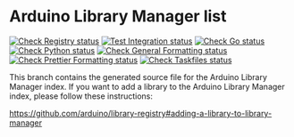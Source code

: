 # Arduino Library Manager list

[![Check Registry status](https://github.com/arduino/library-registry/actions/workflows/check-registry.yml/badge.svg)](https://github.com/arduino/library-registry/actions/workflows/check-registry.yml)
[![Test Integration status](https://github.com/arduino/library-registry/actions/workflows/test-go-integration-task.yml/badge.svg)](https://github.com/arduino/library-registry/actions/workflows/test-go-integration-task.yml)
[![Check Go status](https://github.com/arduino/library-registry/actions/workflows/check-go-task.yml/badge.svg)](https://github.com/arduino/library-registry/actions/workflows/check-go-task.yml)
[![Check Python status](https://github.com/arduino/library-registry/actions/workflows/check-python-task.yml/badge.svg)](https://github.com/arduino/library-registry/actions/workflows/check-python-task.yml)
[![Check General Formatting status](https://github.com/arduino/library-registry/actions/workflows/check-general-formatting-task.yml/badge.svg)](https://github.com/arduino/library-registry/actions/workflows/check-general-formatting-task.yml)
[![Check Prettier Formatting status](https://github.com/arduino/library-registry/actions/workflows/check-prettier-formatting-task.yml/badge.svg)](https://github.com/arduino/library-registry/actions/workflows/check-prettier-formatting-task.yml)
[![Check Taskfiles status](https://github.com/arduino/library-registry/actions/workflows/check-taskfiles.yml/badge.svg)](https://github.com/arduino/library-registry/actions/workflows/check-taskfiles.yml)

This branch contains the generated source file for the Arduino Library Manager index. If you want to add a library to
the Arduino Library Manager index, please follow these instructions:

https://github.com/arduino/library-registry#adding-a-library-to-library-manager
